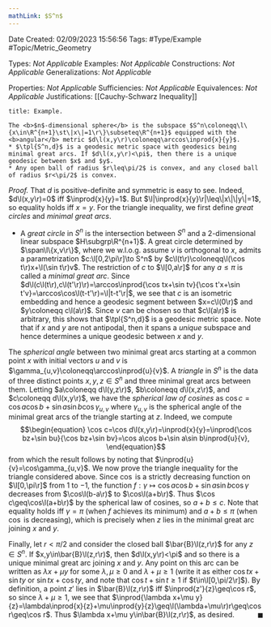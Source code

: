 ```yaml
---
mathLink: $S^n$
---
```


<div class="topSpace"></div>

Date Created: 02/09/2023 15:56:56
Tags: #Type/Example #Topic/Metric_Geometry

Types: <i>Not Applicable</i>
Examples: <i>Not Applicable</i>
Constructions: <i>Not Applicable</i>
Generalizations: <i>Not Applicable</i>

Properties: <i>Not Applicable</i>
Sufficiencies: <i>Not Applicable</i>
Equivalences: <i>Not Applicable</i>
Justifications: [[Cauchy-Schwarz Inequality]]

``` ad-Example
title: Example.

The <b>$n$-dimensional sphere</b> is the subspace $S^n\coloneqq\l\{x\in\R^{n+1}\st\|x\|=1\r\}\subseteq\R^{n+1}$ equipped with the <b>angular</b> metric $d\l(x,y\r)\coloneqq\arccos\inprod{x}{y}$.
* $\tpl{S^n,d}$ is a geodesic metric space with geodesics being minimal great arcs. If $d\l(x,y\r)<\pi$, then there is a unique geodesic between $x$ and $y$.
* Any open ball of radius $r\leq\pi/2$ is convex, and any closed ball of radius $r<\pi/2$ is convex.

```

<i>Proof.</i> That $d$ is positive-definite and symmetric is easy to see. Indeed, $d\l(x,y\r)=0$ iff $\inprod{x}{y}=1$. But $\l|\inprod{x}{y}\r|\leq\|x\|\|y\|=1$, so equality holds iff $x=y$. For the triangle inequality, we first define <i>great circles</i> and <i>minimal great arcs</i>.
* A <i>great circle</i> in $S^n$ is the intersection between $S^n$ and a $2$-dimensional linear subspace $H\subgrp\R^{n+1}$. A great circle determined by $\span\l\{x,v\r\}$, where we w.l.o.g. assume $v$ is orthogonal to $x$, admits a parametrization $c:\l[0,2\pi\r]\to S^n$ by $c\l(t\r)\coloneqq\l(\cos t\r)x+\l(\sin t\r)v$. The restriction of $c$ to $\l[0,a\r]$ for any $a\leq\pi$ is called a <i>minimal great arc</i>. Since $d\l(c\l(t\r),c\l(t'\r)\r)=\arccos\inprod{\cos tx+\sin tv}{\cos t'x+\sin t'v}=\arccos\cos\l(t-t'\r)=\l|t-t'\r|$, we see that $c$ is an isometric embedding and hence a geodesic segment between $x=c\l(0\r)$ and $y\coloneqq c\l(a\r)$. Since $v$ can be chosen so that $c\l(a\r)$ is arbitrary, this shows that $\tpl{S^n,d}$ is a geodesic metric space. Note that if $x$ and $y$ are not antipodal, then it spans a <i>unique</i> subspace and hence determines a unique geodesic between $x$ and $y$.

The <i>spherical angle</i> between two minimal great arcs starting at a common point $x$ with initial vectors $u$ and $v$ is $\gamma_{u,v}\coloneqq\arccos\inprod{u}{v}$. A <i>triangle</i> in $S^n$ is the data of three distinct points $x,y,z\in S^n$ and three minimal great arcs between them. Letting $a\coloneqq d\l(y,z\r)$, $b\coloneqq d\l(x,z\r)$, and $c\coloneqq d\l(x,y\r)$, we have the <i>spherical law of cosines</i> as $\cos c=\cos a\cos b+\sin a\sin b\cos\gamma_{u,v}$ where $\gamma_{u,v}$ is the spherical angle of the minimal great arcs of the triangle starting at $z$. Indeed, we compute
$$\begin{equation}
    \cos c=\cos d\l(x,y\r)=\inprod{x}{y}=\inprod{\cos bz+\sin bu}{\cos bz+\sin bv}=\cos a\cos b+\sin a\sin b\inprod{u}{v},
\end{equation}$$
from which the result follows by noting that $\inprod{u}{v}=\cos\gamma_{u,v}$. We now prove the triangle inequality for the triangle considered above. Since $\cos$ is a strictly decreasing function on $\l[0,\pi\r]$ from $1$ to $-1$, the function $f:\gamma\mapsto\cos a\cos b+\sin a\sin b\cos\gamma$ decreases from $\cos\l(b-a\r)$ to $\cos\l(a+b\r)$. Thus $\cos c\geq\cos\l(a+b\r)$ by the spherical law of cosines, so $a+b\leq c$. Note that equality holds iff $\gamma=\pi$ (when $f$ achieves its minimum) and $a+b\leq\pi$ (when $\cos$ is decreasing), which is precisely when $z$ lies in the minimal great arc joining $x$ and $y$.

Finally, let $r<\pi/2$ and consider the closed ball $\bar{B}\l(z,r\r)$ for any $z\in S^n$. If $x,y\in\bar{B}\l(z,r\r)$, then $d\l(x,y\r)<\pi$ and so there is a unique minimal great arc joining $x$ and $y$. Any point on this arc can be written as $\lambda x+\mu y$ for some $\lambda,\mu\geq0$ and $\lambda+\mu\geq1$ (write it as either $\cos tx+\sin ty$ or $\sin tx+\cos ty$, and note that $\cos t+\sin t\geq1$ if $t\in\l[0,\pi/2\r]$). By definition, a point $z'$ lies in $\bar{B}\l(z,r\r)$ iff $\inprod{z'}{z}\geq\cos r$, so since $\lambda+\mu\geq1$, we see that $\inprod{\lambda x+\mu y}{z}=\lambda\inprod{x}{z}+\mu\inprod{y}{z}\geq\l(\lambda+\mu\r)r\geq\cos r\geq\cos r$. Thus $\lambda x+\mu y\in\bar{B}\l(z,r\r)$, as desired.<span style="float:right;">$\blacksquare$</span>
